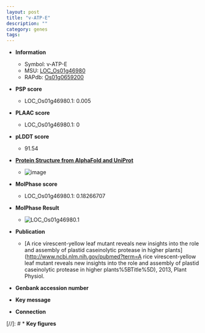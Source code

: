 ```yaml
---
layout: post
title: "v-ATP-E"
description: ""
category: genes
tags: 
---
```


* **Information**  
    + Symbol: v-ATP-E  
    + MSU: [LOC_Os01g46980](http://rice.plantbiology.msu.edu/cgi-bin/ORF_infopage.cgi?orf=LOC_Os01g46980)  
    + RAPdb: [Os01g0659200](http://rapdb.dna.affrc.go.jp/viewer/gbrowse_details/irgsp1?name=Os01g0659200)  

* **PSP score**  
    + LOC_Os01g46980.1: 0.005 

* **PLAAC score**  
    + LOC_Os01g46980.1: 0 

* **pLDDT score**
    + 91.54

* **[Protein Structure from AlphaFold and UniProt](https://www.uniprot.org/uniprotkb/Q8SA35/entry#structure)**
    + ![image](https://ricepsp.github.io/images/Q8/AF-Q8SA35-F1.png)

* **MolPhase score**
    + LOC_Os01g46980.1: 0.18266707

* **MolPhase Result**
    + ![LOC_Os01g46980.1](https://304243504.github.io/Pictures/LOC_Os01g/LOC_Os01g46980.1.png)

* **Publication**  
    + [A rice virescent-yellow leaf mutant reveals new insights into the role and assembly of plastid caseinolytic protease in higher plants](http://www.ncbi.nlm.nih.gov/pubmed?term=A rice virescent-yellow leaf mutant reveals new insights into the role and assembly of plastid caseinolytic protease in higher plants%5BTitle%5D), 2013, Plant Physiol.

* **Genbank accession number**  

* **Key message**  

* **Connection**  

[//]: # * **Key figures**  


